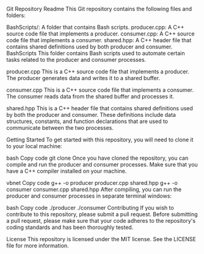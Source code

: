 Git Repository Readme
This Git repository contains the following files and folders:

BashScripts/: A folder that contains Bash scripts.
producer.cpp: A C++ source code file that implements a producer.
consumer.cpp: A C++ source code file that implements a consumer.
shared.hpp: A C++ header file that contains shared definitions used by both producer and consumer.
BashScripts
This folder contains Bash scripts used to automate certain tasks related to the producer and consumer processes.

producer.cpp
This is a C++ source code file that implements a producer. The producer generates data and writes it to a shared buffer.

consumer.cpp
This is a C++ source code file that implements a consumer. The consumer reads data from the shared buffer and processes it.

shared.hpp
This is a C++ header file that contains shared definitions used by both the producer and consumer. These definitions include data structures, constants, and function declarations that are used to communicate between the two processes.

Getting Started
To get started with this repository, you will need to clone it to your local machine:

bash
Copy code
git clone <repository-url>
Once you have cloned the repository, you can compile and run the producer and consumer processes. Make sure that you have a C++ compiler installed on your machine.

vbnet
Copy code
g++ -o producer producer.cpp shared.hpp
g++ -o consumer consumer.cpp shared.hpp
After compiling, you can run the producer and consumer processes in separate terminal windows:

bash
Copy code
./producer
./consumer
Contributing
If you wish to contribute to this repository, please submit a pull request. Before submitting a pull request, please make sure that your code adheres to the repository's coding standards and has been thoroughly tested.

License
This repository is licensed under the MIT license. See the LICENSE file for more information.